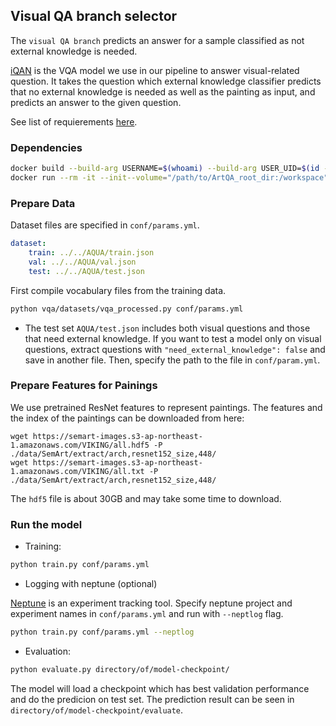 ## Visual QA branch selector
The `visual QA branch` predicts an answer for a sample classified as not external knowledge is needed.

[iQAN](https://github.com/yikang-li/iQAN) is the VQA model we use in our pipeline to answer visual-related question. 
It takes the question which external knowledge classifier predicts that no external knowledge is needed as well as the 
painting as input, and predicts an answer to the given question.

See list of requierements [here](https://github.com/Zihua-Liu/QA_Pipeline_SemArt/blob/master/iQAN/requirements.txt).

### Dependencies
```bash
docker build --build-arg USERNAME=$(whoami) --build-arg USER_UID=$(id -u) --build-arg USER_GID=$(id -g) -t image_name_here .
docker run --rm -it --init--volume="/path/to/ArtQA_root_dir:/workspace"
```

### Prepare Data
Dataset files are specified in `conf/params.yml`.

```yml
dataset:
    train: ../../AQUA/train.json
    val: ../../AQUA/val.json
    test: ../../AQUA/test.json
```

First compile vocabulary files from the training data. 

```bash
python vqa/datasets/vqa_processed.py conf/params.yml
```

- The test set `AQUA/test.json` includes both visual questions and those that need external knowledge. If you want to test a model only on visual questions, extract questions with `"need_external_knowledge": false` and save in another file. Then, specify the path to the file in `conf/param.yml`.

### Prepare Features for Painings

We use pretrained ResNet features to represent paintings. The features and the index of the paintings can be downloaded from here:

```
wget https://semart-images.s3-ap-northeast-1.amazonaws.com/VIKING/all.hdf5 -P ./data/SemArt/extract/arch,resnet152_size,448/
wget https://semart-images.s3-ap-northeast-1.amazonaws.com/VIKING/all.txt -P ./data/SemArt/extract/arch,resnet152_size,448/
```

The `hdf5` file is about 30GB and may take some time to download.

### Run the model

- Training:

```bash
python train.py conf/params.yml
```

- Logging with neptune (optional)

[Neptune](https://neptune.ai/) is an experiment tracking tool.
Specify neptune project and experiment names in `conf/params.yml` and run with `--neptlog` flag.

```bash
python train.py conf/params.yml --neptlog
```

- Evaluation:

```bash
python evaluate.py directory/of/model-checkpoint/
```

The model will load a checkpoint which has best validation performance and do the predicion on test set. The prediction result can be seen in `directory/of/model-checkpoint/evaluate`.
